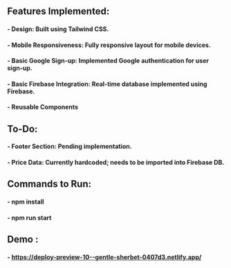 ## Features Implemented:

#### - Design: Built using Tailwind CSS.

#### - Mobile Responsiveness: Fully responsive layout for mobile devices.

#### - Basic Google Sign-up: Implemented Google authentication for user sign-up.

#### - Basic Firebase Integration: Real-time database implemented using Firebase.

#### - Reusable Components

## To-Do:

#### - Footer Section: Pending implementation.

#### - Price Data: Currently hardcoded; needs to be imported into Firebase DB.

## Commands to Run:

#### - npm install

#### - npm run start

## Demo :

#### - https://deploy-preview-10--gentle-sherbet-0407d3.netlify.app/
